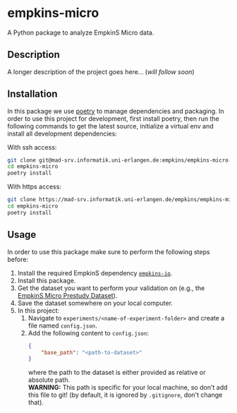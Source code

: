 # empkins-micro

A Python package to analyze EmpkinS Micro data.


## Description

A longer description of the project goes here... (*will follow soon*)


## Installation
In this package we use [poetry](https://python-poetry.org/) to manage dependencies and packaging. In order to use this project for development, first install poetry, then run the following commands to get the latest source, initialize a virtual env and install all development dependencies:

With ssh access:
```bash
git clone git@mad-srv.informatik.uni-erlangen.de:empkins/empkins-micro.git
cd empkins-micro
poetry install
```

With https access:
```bash
git clone https://mad-srv.informatik.uni-erlangen.de/empkins/empkins-micro.git
cd empkins-micro
poetry install
```


## Usage

In order to use this package make sure to perform the following steps before:
1. Install the required EmpkinS dependency [`empkins-io`](https://mad-srv.informatik.uni-erlangen.de/empkins/empkins-io).
1. Install this package.
1. Get the dataset you want to perform your validation on (e.g., the [EmpkinS Micro Prestudy Dataset](https://mad-srv.informatik.uni-erlangen.de/MadLab/data/empkins/d03/empkins-micro-prestudy)).
1. Save the dataset somewhere on your local computer.
1. In this project:  
    1. Navigate to `experiments/<name-of-experiment-folder>` and create a file named `config.json`.
    1. Add the following content to `config.json`:
        ```json
        {
            "base_path": "<path-to-dataset>"
        }
        ```
        where the path to the dataset is either provided as relative or absolute path.  
        **WARNING:** This path is specific for your local machine, so don't add this file to git! (by default, it is ignored by `.gitignore`, don't change that).